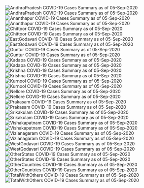 <img src="https://deepuhub.github.io/COVID-19/GraphsGenerated/05-Sep-2020/AndhraPradesh_05-Sep-2020.jpg" alt="AndhraPradesh COVID-19 Cases Summary as of 05-Sep-2020">
<br>
<img src="https://deepuhub.github.io/COVID-19/GraphsGenerated/05-Sep-2020/Last24Hrs_AndhraPradesh_05-Sep-2020.jpg" alt="AndhraPradesh COVID-19 Cases Summary as of 05-Sep-2020">
<br>
<img src="https://deepuhub.github.io/COVID-19/GraphsGenerated/05-Sep-2020/Ananthapur_05-Sep-2020.jpg" alt="Ananthapur COVID-19 Cases Summary as of 05-Sep-2020">
<br>
<img src="https://deepuhub.github.io/COVID-19/GraphsGenerated/05-Sep-2020/Last24Hrs_Ananthapur_05-Sep-2020.jpg" alt="Ananthapur COVID-19 Cases Summary as of 05-Sep-2020">
<br>
<img src="https://deepuhub.github.io/COVID-19/GraphsGenerated/05-Sep-2020/Chittoor_05-Sep-2020.jpg" alt="Chittoor COVID-19 Cases Summary as of 05-Sep-2020">
<br>
<img src="https://deepuhub.github.io/COVID-19/GraphsGenerated/05-Sep-2020/Last24Hrs_Chittoor_05-Sep-2020.jpg" alt="Chittoor COVID-19 Cases Summary as of 05-Sep-2020">
<br>
<img src="https://deepuhub.github.io/COVID-19/GraphsGenerated/05-Sep-2020/EastGodavari_05-Sep-2020.jpg" alt="EastGodavari COVID-19 Cases Summary as of 05-Sep-2020">
<br>
<img src="https://deepuhub.github.io/COVID-19/GraphsGenerated/05-Sep-2020/Last24Hrs_EastGodavari_05-Sep-2020.jpg" alt="EastGodavari COVID-19 Cases Summary as of 05-Sep-2020">
<br>
<img src="https://deepuhub.github.io/COVID-19/GraphsGenerated/05-Sep-2020/Guntur_05-Sep-2020.jpg" alt="Guntur COVID-19 Cases Summary as of 05-Sep-2020">
<br>
<img src="https://deepuhub.github.io/COVID-19/GraphsGenerated/05-Sep-2020/Last24Hrs_Guntur_05-Sep-2020.jpg" alt="Guntur COVID-19 Cases Summary as of 05-Sep-2020">
<br>
<img src="https://deepuhub.github.io/COVID-19/GraphsGenerated/05-Sep-2020/Kadapa_05-Sep-2020.jpg" alt="Kadapa COVID-19 Cases Summary as of 05-Sep-2020">
<br>
<img src="https://deepuhub.github.io/COVID-19/GraphsGenerated/05-Sep-2020/Last24Hrs_Kadapa_05-Sep-2020.jpg" alt="Kadapa COVID-19 Cases Summary as of 05-Sep-2020">
<br>
<img src="https://deepuhub.github.io/COVID-19/GraphsGenerated/05-Sep-2020/Krishna_05-Sep-2020.jpg" alt="Krishna COVID-19 Cases Summary as of 05-Sep-2020">
<br>
<img src="https://deepuhub.github.io/COVID-19/GraphsGenerated/05-Sep-2020/Last24Hrs_Krishna_05-Sep-2020.jpg" alt="Krishna COVID-19 Cases Summary as of 05-Sep-2020">
<br>
<img src="https://deepuhub.github.io/COVID-19/GraphsGenerated/05-Sep-2020/Kurnool_05-Sep-2020.jpg" alt="Kurnool COVID-19 Cases Summary as of 05-Sep-2020">
<br>
<img src="https://deepuhub.github.io/COVID-19/GraphsGenerated/05-Sep-2020/Last24Hrs_Kurnool_05-Sep-2020.jpg" alt="Kurnool COVID-19 Cases Summary as of 05-Sep-2020">
<br>
<img src="https://deepuhub.github.io/COVID-19/GraphsGenerated/05-Sep-2020/Nellore_05-Sep-2020.jpg" alt="Nellore COVID-19 Cases Summary as of 05-Sep-2020">
<br>
<img src="https://deepuhub.github.io/COVID-19/GraphsGenerated/05-Sep-2020/Last24Hrs_Nellore_05-Sep-2020.jpg" alt="Nellore COVID-19 Cases Summary as of 05-Sep-2020">
<br>
<img src="https://deepuhub.github.io/COVID-19/GraphsGenerated/05-Sep-2020/Prakasam_05-Sep-2020.jpg" alt="Prakasam COVID-19 Cases Summary as of 05-Sep-2020">
<br>
<img src="https://deepuhub.github.io/COVID-19/GraphsGenerated/05-Sep-2020/Last24Hrs_Prakasam_05-Sep-2020.jpg" alt="Prakasam COVID-19 Cases Summary as of 05-Sep-2020">
<br>
<img src="https://deepuhub.github.io/COVID-19/GraphsGenerated/05-Sep-2020/Srikakulam_05-Sep-2020.jpg" alt="Srikakulam COVID-19 Cases Summary as of 05-Sep-2020">
<br>
<img src="https://deepuhub.github.io/COVID-19/GraphsGenerated/05-Sep-2020/Last24Hrs_Srikakulam_05-Sep-2020.jpg" alt="Srikakulam COVID-19 Cases Summary as of 05-Sep-2020">
<br>
<img src="https://deepuhub.github.io/COVID-19/GraphsGenerated/05-Sep-2020/Vishakapatnam_05-Sep-2020.jpg" alt="Vishakapatnam COVID-19 Cases Summary as of 05-Sep-2020">
<br>
<img src="https://deepuhub.github.io/COVID-19/GraphsGenerated/05-Sep-2020/Last24Hrs_Vishakapatnam_05-Sep-2020.jpg" alt="Vishakapatnam COVID-19 Cases Summary as of 05-Sep-2020">
<br>
<img src="https://deepuhub.github.io/COVID-19/GraphsGenerated/05-Sep-2020/Vizianagaram_05-Sep-2020.jpg" alt="Vizianagaram COVID-19 Cases Summary as of 05-Sep-2020">
<br>
<img src="https://deepuhub.github.io/COVID-19/GraphsGenerated/05-Sep-2020/Last24Hrs_Vizianagaram_05-Sep-2020.jpg" alt="Vizianagaram COVID-19 Cases Summary as of 05-Sep-2020">
<br>
<img src="https://deepuhub.github.io/COVID-19/GraphsGenerated/05-Sep-2020/WestGodavari_05-Sep-2020.jpg" alt="WestGodavari COVID-19 Cases Summary as of 05-Sep-2020">
<br>
<img src="https://deepuhub.github.io/COVID-19/GraphsGenerated/05-Sep-2020/Last24Hrs_WestGodavari_05-Sep-2020.jpg" alt="WestGodavari COVID-19 Cases Summary as of 05-Sep-2020">
<br>
<img src="https://deepuhub.github.io/COVID-19/GraphsGenerated/05-Sep-2020/OtherStates_05-Sep-2020.jpg" alt="OtherStates COVID-19 Cases Summary as of 05-Sep-2020">
<br>
<img src="https://deepuhub.github.io/COVID-19/GraphsGenerated/05-Sep-2020/Last24Hrs_OtherStates_05-Sep-2020.jpg" alt="OtherStates COVID-19 Cases Summary as of 05-Sep-2020">
<br>
<img src="https://deepuhub.github.io/COVID-19/GraphsGenerated/05-Sep-2020/OtherCountries_05-Sep-2020.jpg" alt="OtherCountries COVID-19 Cases Summary as of 05-Sep-2020">
<br>
<img src="https://deepuhub.github.io/COVID-19/GraphsGenerated/05-Sep-2020/Last24Hrs_OtherCountries_05-Sep-2020.jpg" alt="OtherCountries COVID-19 Cases Summary as of 05-Sep-2020">
<br>
<img src="https://deepuhub.github.io/COVID-19/GraphsGenerated/05-Sep-2020/TotalWithOthers_05-Sep-2020.jpg" alt="TotalWithOthers COVID-19 Cases Summary as of 05-Sep-2020">
<br>
<img src="https://deepuhub.github.io/COVID-19/GraphsGenerated/05-Sep-2020/Last24Hrs_TotalWithOthers_05-Sep-2020.jpg" alt="TotalWithOthers COVID-19 Cases Summary as of 05-Sep-2020">
<br>